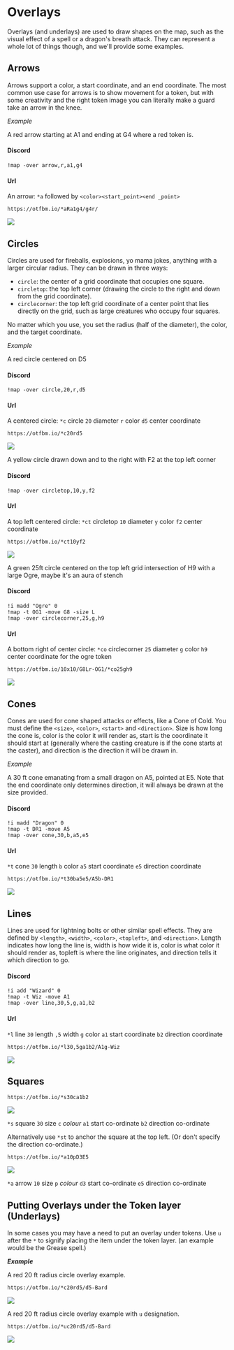 # Overlays

Overlays (and underlays) are used to draw shapes on the map, such as the visual effect of a spell or a dragon's breath attack. They can represent a whole lot of things though, and we'll provide some examples.

## Arrows

Arrows support a color, a start coordinate, and an end coordinate. The most common use case for arrows is to show movement for a token, but with some creativity and the right token image you can literally make a guard take an arrow in the knee.

_*Example*_

A red arrow starting at A1 and ending at G4 where a red token is.

<!-- tabs:start -->

#### **Discord**

```
!map -over arrow,r,a1,g4
```

#### **Url**

An arrow: `*a` followed by `<color><start_point><end _point>`

```
https://otfbm.io/*aRa1g4/g4r/
```

<!-- tabs:end -->

![](https://otfbm.io/*aRa1g4/g4r/)

## Circles

Circles are used for fireballs, explosions, yo mama jokes, anything with a larger circular radius. They can be drawn in three ways:

 - `circle`: the center of a grid coordinate that occupies one square.
 - `circletop`: the top left corner (drawing the circle to the right and down from the grid coordinate).
 - `circlecorner`: the top left grid coordinate of a center point that lies directly on the grid, such as large creatures who occupy four squares.

No matter which you use, you set the radius (half of the diameter), the color, and the target coordinate.

_*Example*_

A red circle centered on D5

<!-- tabs:start -->

#### **Discord**

```
!map -over circle,20,r,d5
```

#### **Url**

A centered circle: `*c` circle `20` diameter `r` color `d5` center coordinate

```
https://otfbm.io/*c20rd5
```

<!-- tabs:end -->

![](https://otfbm.io/*c20rd5)

A yellow circle drawn down and to the right with F2 at the top left corner

<!-- tabs:start -->

#### **Discord**

```
!map -over circletop,10,y,f2
```

#### **Url**

A top left centered circle: `*ct` circletop `10` diameter `y` color `f2` center coordinate

```
https://otfbm.io/*ct10yf2
```

<!-- tabs:end -->

![](https://otfbm.io/*ct10yf2)

A green 25ft circle centered on the top left grid intersection of H9 with a large Ogre, maybe it's an aura of stench

<!-- tabs:start -->

#### **Discord**

```
!i madd "Ogre" 0
!map -t OG1 -move G8 -size L
!map -over circlecorner,25,g,h9
```

#### **Url**

A bottom right of center circle: `*co` circlecorner `25` diameter `g` color `h9` center coordinate for the ogre token

```
https://otfbm.io/10x10/G8Lr-OG1/*co25gh9
```

<!-- tabs:end -->

![](https://otfbm.io/10x10/G8Lr-OG1/*co25gh9)

## Cones

Cones are used for cone shaped attacks or effects, like a Cone of Cold. You must define the `<size>`, `<color>`, `<start>` and `<direction>`. Size is how long the cone is, color is the color it will render as, start is the coordinate it should start at (generally where the casting creature is if the cone starts at the caster), and direction is the direction it will be drawn in.

_*Example*_

A 30 ft cone emanating from a small dragon on A5, pointed at E5. Note that the end coordinate only determines direction, it will always be drawn at the size provided.

<!-- tabs:start -->

#### **Discord**

```
!i madd "Dragon" 0
!map -t DR1 -move A5
!map -over cone,30,b,a5,e5
```

#### **Url**

`*t` cone `30` length `b` color `a5` start coordinate `e5` direction coordinate

```
https://otfbm.io/*t30ba5e5/A5b-DR1
```

<!-- tabs:end -->

![](https://otfbm.io/*t30ba5e5/A5b-DR1)

## Lines

Lines are used for lightning bolts or other similar spell effects. They are defined by `<length>`, `<width>`, `<color>`, `<topleft>`, and `<direction>`. Length indicates how long the line is, width is how wide it is, color is what color it should render as, topleft is where the line originates, and direction tells it which direction to go.

<!-- tabs:start -->

#### **Discord**

```
!i add "Wizard" 0
!map -t Wiz -move A1
!map -over line,30,5,g,a1,b2
```

#### **Url**

`*l` line `30` length `,5` width `g` color `a1` start coordinate `b2` direction coordinate

```
https://otfbm.io/*l30,5ga1b2/A1g-Wiz
```

<!-- tabs:end -->

![](https://otfbm.io/*l30,5ga1b2/A1g-Wiz)

## Squares

```
https://otfbm.io/*s30ca1b2
```

![](https://otfbm.io/*s30ca1b2)

`*s` square `30` size `c` _colour_ `a1` start co-ordinate `b2` direction co-ordinate

Alternatively use `*st` to anchor the square at the top left. (Or don't specify the direction co-ordinate.)

```
https://otfbm.io/*a10pD3E5
```

![](https://otfbm.io/*a10pD3E5)

`*a` arrow `10` size `p` _colour_ `d3` start co-ordinate `e5` direction co-ordinate

## Putting Overlays under the Token layer (Underlays)

In some cases you may have a need to put an overlay under tokens. Use `u` after the `*` to signify placing the item under the token layer. (an example would be the Grease spell.)

**_Example_**

A red 20 ft radius circle overlay example.

```
https://otfbm.io/*c20rd5/d5-Bard
```

![](https://otfbm.io/*c20rd5/d5-Bard)


A red 20 ft radius circle overlay example with `u` designation.

```
https://otfbm.io/*uc20rd5/d5-Bard
```

![](https://otfbm.io/*uc20rd5/d5-Bard)